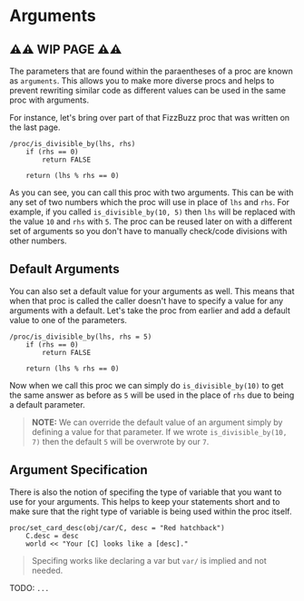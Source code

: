 # Arguments

## ⚠⚠ WIP PAGE ⚠⚠

The parameters that are found within the paraentheses of a proc are known as `arguments`. This allows you to make more diverse procs and helps to prevent rewriting similar code as different values can be used in the same proc with arguments.

For instance, let's bring over part of that FizzBuzz proc that was written on the last page.

```dm
/proc/is_divisible_by(lhs, rhs)
    if (rhs == 0)
        return FALSE

    return (lhs % rhs == 0)
```

As you can see, you can call this proc with two arguments. This can be with any set of two numbers which the proc will use in place of `lhs` and `rhs`. For example, if you called `is_divisible_by(10, 5)` then `lhs` will be replaced with the value `10` and `rhs` with `5`. The proc can be reused later on with a different set of arguments so you don't have to manually check/code divisions with other numbers.

## Default Arguments

You can also set a default value for your arguments as well. This means that when that proc is called the caller doesn't have to specify a value for any arguments with a default. Let's take the proc from earlier and add a default value to one of the parameters.

```dm
/proc/is_divisible_by(lhs, rhs = 5)
    if (rhs == 0)
        return FALSE

    return (lhs % rhs == 0)
```

Now when we call this proc we can simply do `is_divisible_by(10)` to get the same answer as before as `5` will be used in the place of `rhs` due to being a default parameter.

>**NOTE:** We can override the default value of an argument simply by defining a value for that parameter. If we wrote `is_divisible_by(10, 7)` then the default `5` will be overwrote by our `7`.

## Argument Specification

There is also the notion of specifing the type of variable that you want to use for your arguments. This helps to keep your statements short and to make sure that the right type of variable is being used within the proc itself.

```dm
proc/set_card_desc(obj/car/C, desc = "Red hatchback")
	C.desc = desc
	world << "Your [C] looks like a [desc]."
```

>Specifing works like declaring a var but `var/` is implied and not needed.

TODO: `...`

